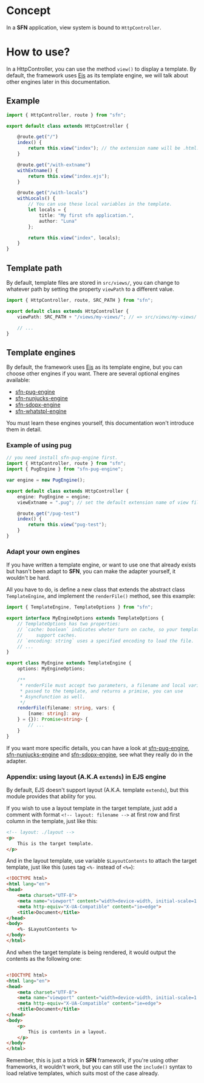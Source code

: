 # Concept

In a **SFN** application, view system is bound to `HttpController`.

# How to use?

In a HttpController, you can use the method `view()` to display a template. 
By default, the framework uses [Ejs](https://www.npmjs.com/package/ejs) as its
template engine, we will talk about other engines later in this documentation.

## Example

```typescript
import { HttpController, route } from "sfn";

export default class extends HttpController {

    @route.get("/")
    index() {
        return this.view("index"); // the extension name will be .html.
    }

    @route.get("/with-extname")
    withExtname() {
        return this.view("index.ejs");
    }

    @route.get("/with-locals")
    withLocals() {
        // You can use these local variables in the template.
        let locals = {
            title: "My first sfn application.",
            author: "Luna"
        };

        return this.view("index", locals);
    }
}
```

## Template path

By default, template files are stored in `src/views/`, you can change to 
whatever path by setting the property `viewPath` to a different value.

```typescript
import { HttpController, route, SRC_PATH } from "sfn";

export default class extends HttpController {
    viewPath: SRC_PATH + "/views/my-views/"; // => src/views/my-views/

    // ...
}
```

## Template engines

By default, the framework uses [Ejs](https://www.npmjs.com/package/ejs) as its
template engine, but you can choose other engines if you want. There are 
several optional engines available:

- [sfn-pug-engine](https://github.com/Hyurl/sfn-pug-engine)
- [sfn-nunjucks-engine](https://github.com/Hyurl/sfn-nunjuncks-engine)
- [sfn-sdopx-engine](https://github.com/Hyurl/sfn-sdopx-engine)
- [sfn-whatstpl-engine](https://github.com/Hyurl/sfn-whatstpl-engine)

You must learn these engines yourself, this documentation won't introduce them
in detail.

### Example of using pug

```typescript
// you need install sfn-pug-engine first.
import { HttpController, route } from "sfn";
import { PugEngine } from "sfn-pug-engine";

var engine = new PugEngine();

export default class extends HttpController {
    engine: PugEngine = engine;
    viewExtname = ".pug"; // set the default extension name of view files.

    @route.get("/pug-test")
    index() {
        return this.view("pug-test");
    }
}
```

### Adapt your own engines

If you have written a template engine, or want to use one that already exists 
but hasn't been adapt to **SFN**, you can make the adapter yourself, it 
wouldn't be hard.

All you have to do, is define a new class that extends the abstract class 
`TemplateEngine`, and implement the `renderFile()` method, see this example:

```typescript
import { TemplateEngine, TemplateOptions } from "sfn";

export interface MyEngineOptions extends TemplateOptions {
    // TemplateOptions has two properties:
    // `cache: boolean` indicates wheter turn on cache, so your template should
    //     support caches.
    // `encoding: string` uses a specified encoding to load the file.
    // ...
}

export class MyEngine extends TemplateEngine {
    options: MyEngineOptions;

    /**
     * renderFile must accept two parameters, a filename and local variabls 
     * passed to the template, and returns a primise, you can use 
     * AsyncFunction as well.
     */
    renderFile(filename: string, vars: {
        [name: string]: any
    } = {}): Promise<string> {
        // ...
    }
}
```

If you want more specific details, you can have a look at 
[sfn-pug-engine](https://github.com/Hyurl/sfn-pug-engine), 
[sfn-nunjucks-engine](https://github.com/Hyurl/sfn-nunjuncks-engine) and 
[sfn-sdopx-engine](https://github.com/Hyurl/sfn-sdopx-engine), see what 
they really do in the adapter.

### Appendix: using layout (A.K.A `extends`) in EJS engine

By default, EJS doesn't support layout (A.K.A. template `extends`), but this 
module provides that ability for you.

If you wish to use a layout template in the target template, just add a 
comment with format `<!-- layout: filename -->` at first row and first column 
in the template, just like this:

```html
<!-- layout: ./layout -->
<p>
    This is the target template.
</p>
```

And in the layout template, use variable `$LayoutContents` to attach the 
target template, just like this (uses tag `<%-` instead of `<%=`):

```html
<!DOCTYPE html>
<html lang="en">
<head>
    <meta charset="UTF-8">
    <meta name="viewport" content="width=device-width, initial-scale=1.0">
    <meta http-equiv="X-UA-Compatible" content="ie=edge">
    <title>Document</title>
</head>
<body>
    <%- $LayoutContents %>
</body>
</html>
```

And when the target template is being rendered, it would output the contents 
as the following one:

```html

<!DOCTYPE html>
<html lang="en">
<head>
    <meta charset="UTF-8">
    <meta name="viewport" content="width=device-width, initial-scale=1.0">
    <meta http-equiv="X-UA-Compatible" content="ie=edge">
    <title>Document</title>
</head>
<body>
    <p>
        This is contents in a layout.
    </p>
</body>
</html>
```

Remember, this is just a trick in **SFN** framework, if you're using other 
frameworks, it wouldn't work, but you can still use the `include()` syntax to 
load relative templates, which suits most of the case already.